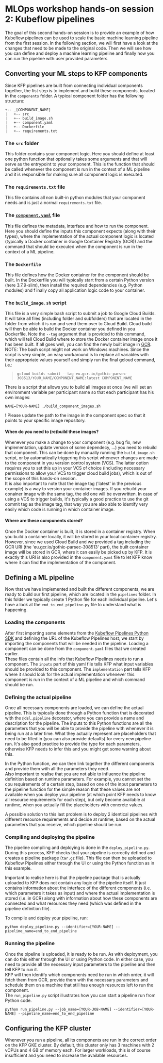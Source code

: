 # MLOps workshop hands-on session 2: Kubeflow pipelines

The goal of this second hands-on session is to provide an example of how Kubeflow pipelines can be used to scale the basic machine learning pipeline from the first session. 
In the following section, we will first have a look at the changes that need to be made to the original code. 
Then we will see how you can define and deploy a machine learning pipeline and finally how you can run the pipeline with user provided parameters.

## Converting your ML steps to KFP components
Since KFP pipelines are built from connecting individual components together, the fist step is to implement and build these components, located in the `components` folder. 
A typical component folder has the following structure:

```
+-- _[COMPONENT_NAME]  
|   +-- src  
|   +-- build_image.sh  
|   +-- component.yaml  
|   +-- Dockerfile  
|   +-- requirements.txt  
```

### The `src` folder
This folder contains your component logic. 
Here you should define at least one python function that optionally takes some arguments and that will serve as the entrypoint to your component. 
This is the function that should be called whenever the component is run in the context of a ML pipeline and it is responsible for making sure all component logic is executed.

### The `requirements.txt` file
This file contains all non built-in python modules that your component needs and is just a normal `requirements.txt` file.

### The [`component.yaml`](https://www.kubeflow.org/docs/pipelines/reference/component-spec/) file
This file defines the metadata, interface and how to run the component. 
Here you should define the inputs this component expects (along with their types), where the implementation of the actual component logic is located (typically a Docker container 
in Google Container Registry (GCR)) and the command that should be executed when the component is run in the context of a ML pipeline.   

### The `Dockerfile`
This file defines how the Docker container for the component should be built. 
In the Dockerfile you will typically start from a certain Python version (here 3.7.9-slim), then install the required dependencies (e.g. Python modules) and f
inally copy all application logic code to your container.   

### The `build_image.sh` script
This file is a very simple bash script to submit a job to Google Cloud Builds. 
It will take all files (including folder and subfolders) that are located in the folder from which it is run and send them over to Cloud Build. 
Cloud build will then be able to build the Docker container you defined in you Dockerfile. Note the `--tag` argument that is provided to this command, which will tell Cloud Build where to store the Docker container image once it has been built. 
If all goes well, you can find the newly built image in [GCR](https://console.cloud.google.com/gcr/images/gothic-parsec-308513?project=gothic-parsec-308513).  
NOTE: The bash script might not work on Windows machines. 
Since the script is very simple, an easy workaround is to replace all variables with their appropriate values yourself and simply run the final gcloud command, i.e.:

> `gcloud builds submit --tag eu.gcr.io/gothic-parsec-308513/YOUR_NAME/COMPONENT_NAME:latest COMPONENT_NAME`

There is a script that allows you to build all images at once (we will set an environment variable per participant name so that each participant has his own images:

```
NAME=[YOUR-NAME] ./build_component_images.sh
```

! Please update the path to the image in the component spec so that it points to your specific image repository.

#### When do you need to (re)build these images?
Whenever you make a change to your component (e.g. bug fix, new implementation, update version of some dependecy, ...) you need to rebuild that component. 
This can be done by manually running the `build_image.sh` script, or by automatically triggering this script whenever changes are made to the component in you version control system (VCS). 
The latter option requires you to set this up in your VCS of choice (including necessary permissions to allow your VCS to trigger cloud build jobs), which is out of the scope of this hands-on session.  
It is also important to note that the image tag ('latest' in the previous example) is a way to version your container images. 
If you rebuild your conainer image with the same tag, the old one will be overwritten. In case of using a VCS to trigger builds, it's typically a good practice to use the git commit tag as the image tag, that way you are also able to identify very easily which code is running in which container image.  

#### Where are these components stored?
Once the Docker container is built, it is stored in a container registry. When you build a container locally, it will be stored in your local container registry.
However, since we used Cloud Build and we provided a tag including the GCR URI (the 'eu.gcr.io/gothic-parsec-308513' part), the built container image will be stored in GCR, where it can easily be picked up by KFP. 
It is exactly this URI is also provided in the `component.yaml` file to let KFP know where it can find the implementation of the component.  

## Defining a ML pipeline
Now that we have implemented and built the different components, we are ready to build our first pipeline, which are located in the `pipelines` folder. 
In this folder we typically create 1 Python file for each individual pipeline. Let's have a look at the `end_to_end_pipeline.py` file to understand what is happening.

### Loading the components
After first importing some elements from the [Kubeflow Pipelines Python SDK](https://www.kubeflow.org/docs/pipelines/sdk/) and defining the URL of the Kubeflow Pipelines host, we start by importing the components that will be needed in the pipeline. Loading a component can be done from the `component.yaml` files that we created earlier.   
These files contain all the info that Kubeflow Pipelines needs to run a component. 
The `inputs` part of this yaml file tells KFP what input variables should be provided to this component. The `implementation` part tells KFP where it should look for the actual implementation whenever this component is run in the context of a ML pipeline and which command should be run.

### Defining the actual pipeline
Once all necessary components are loaded, we can define the actual pipeline. 
This is typically done through a Python function that is decorated with the `@dsl.pipeline` decorator, where you can provide a name and description for the pipeline. The inputs to this Python functions are all the parameters that you will be able to provide the pipeline with whenever it is being run at a later time. What they actually represent are placeholders that need to be filled in (you can also provide defaults) for every new pipeline run. It's also good practice to provide the type for each parameters, otherwise KFP needs to infer this and you might get some warning about this.  

In the Python function, we can then link together the different components and provide them with all the parameters they need.  
Also important to realise that you are not able to influence the pipeline definition based on runtime parameters. For example, you cannot set the cpu requirements of a certain step, based on one of the input parameters to the pipeline function for the simple reason that these values are not available when you deploy your pipeline (at which point KFP needs to know all resource requirements for each step), but only become available at runtime, when you actually fill the placeholders with concrete values.  

A possible solution to this last problem is to deploy 2 identical pipelines with different resource requirements and decide at runtime, based on the actual parameters that you receive, which pipeline should be run.

### Compiling and deploying the pipeline

The pipeline compiling and deploying is done in the `deploy_pipeline.py`.
During this process, KFP checks that your pipeline is correctly defined and creates a pipeline package (`tar.gz` file). 
This file can then be uploaded to Kubeflow Pipelines either through the UI or using the Python function as in this example.  

Important to realise here is that the pipeline package that is actually uploaded to KFP does not contain any logic of the pipeline itself. 
It just contains information about the interface of the different components (i.e. which parameters it takes as input) and where the actual implementation is stored (i.e. in GCR) 
along with information about how these components are connected and what resources they need (which was defined in the pipeline definition file).

To compile and deploy your pipeline, run:

```
python deploy_pipeline.py --identifier=[YOUR-NAME] --pipeline_name=end_to_end_pipeline
```

### Running the pipeline
Once the pipeline is uploaded, it is ready to be run. As with deployment, you can do this either through the UI or using Python code. In either case, you need to provide all the necessary input parameters to the pipeline and then tell KFP to run it.   
KFP will then identify which components need be run in which order, it will fetch them from GCR, provide them with the necessary parameters and schedule them on a machine that still has enough resources left to run the component.  
The `run_pipeline.py` script illustrates how you can start a pipeline run from Python code. 

```
python run_pipeline.py --job_name=[YOUR-JOB-NAME] --identifier=[YOUR-NAME] --pipeline_name=end_to_end_pipeline
``` 

## Configuring the KFP cluster
Whenever you run a pipeline, all its components are run in the correct order on the KFP GKE cluster. By default, this cluster only has 3 machines with 2 vCPUs and 4 GB of memory each. 
For larger workloads, this is of course insufficient and you need to increase the available resources. 